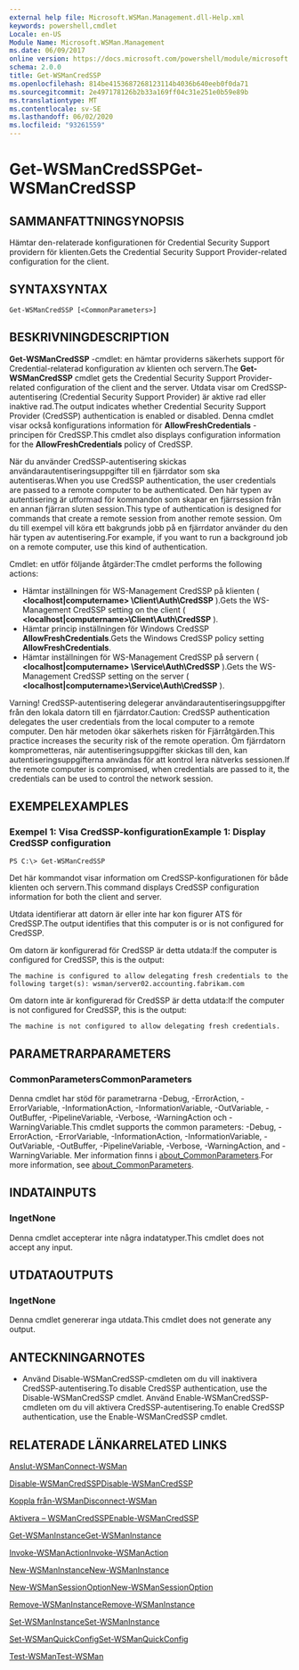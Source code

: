 ```yaml
---
external help file: Microsoft.WSMan.Management.dll-Help.xml
keywords: powershell,cmdlet
Locale: en-US
Module Name: Microsoft.WSMan.Management
ms.date: 06/09/2017
online version: https://docs.microsoft.com/powershell/module/microsoft.wsman.management/get-wsmancredssp?view=powershell-6&WT.mc_id=ps-gethelp
schema: 2.0.0
title: Get-WSManCredSSP
ms.openlocfilehash: 814be4153687268123114b4036b640eeb0f0da71
ms.sourcegitcommit: 2e497178126b2b33a169ff04c31e251e0b59e89b
ms.translationtype: MT
ms.contentlocale: sv-SE
ms.lasthandoff: 06/02/2020
ms.locfileid: "93261559"
---
```

# <span data-ttu-id="43415-103">Get-WSManCredSSP</span><span class="sxs-lookup"><span data-stu-id="43415-103">Get-WSManCredSSP</span></span>

## <span data-ttu-id="43415-104">SAMMANFATTNING</span><span class="sxs-lookup"><span data-stu-id="43415-104">SYNOPSIS</span></span>
<span data-ttu-id="43415-105">Hämtar den-relaterade konfigurationen för Credential Security Support providern för klienten.</span><span class="sxs-lookup"><span data-stu-id="43415-105">Gets the Credential Security Support Provider-related configuration for the client.</span></span>

## <span data-ttu-id="43415-106">SYNTAX</span><span class="sxs-lookup"><span data-stu-id="43415-106">SYNTAX</span></span>

```
Get-WSManCredSSP [<CommonParameters>]
```

## <span data-ttu-id="43415-107">BESKRIVNING</span><span class="sxs-lookup"><span data-stu-id="43415-107">DESCRIPTION</span></span>
<span data-ttu-id="43415-108">**Get-WSManCredSSP** -cmdlet: en hämtar providerns säkerhets support för Credential-relaterad konfiguration av klienten och servern.</span><span class="sxs-lookup"><span data-stu-id="43415-108">The **Get-WSManCredSSP** cmdlet gets the Credential Security Support Provider-related configuration of the client and the server.</span></span>
<span data-ttu-id="43415-109">Utdata visar om CredSSP-autentisering (Credential Security Support Provider) är aktive rad eller inaktive rad.</span><span class="sxs-lookup"><span data-stu-id="43415-109">The output indicates whether Credential Security Support Provider (CredSSP) authentication is enabled or disabled.</span></span>
<span data-ttu-id="43415-110">Denna cmdlet visar också konfigurations information för **AllowFreshCredentials** -principen för CredSSP.</span><span class="sxs-lookup"><span data-stu-id="43415-110">This cmdlet also displays configuration information for the **AllowFreshCredentials** policy of CredSSP.</span></span>

<span data-ttu-id="43415-111">När du använder CredSSP-autentisering skickas användarautentiseringsuppgifter till en fjärrdator som ska autentiseras.</span><span class="sxs-lookup"><span data-stu-id="43415-111">When you use CredSSP authentication, the user credentials are passed to a remote computer to be authenticated.</span></span>
<span data-ttu-id="43415-112">Den här typen av autentisering är utformad för kommandon som skapar en fjärrsession från en annan fjärran sluten session.</span><span class="sxs-lookup"><span data-stu-id="43415-112">This type of authentication is designed for commands that create a remote session from another remote session.</span></span>
<span data-ttu-id="43415-113">Om du till exempel vill köra ett bakgrunds jobb på en fjärrdator använder du den här typen av autentisering.</span><span class="sxs-lookup"><span data-stu-id="43415-113">For example, if you want to run a background job on a remote computer, use this kind of authentication.</span></span>

<span data-ttu-id="43415-114">Cmdlet: en utför följande åtgärder:</span><span class="sxs-lookup"><span data-stu-id="43415-114">The cmdlet performs the following actions:</span></span>

- <span data-ttu-id="43415-115">Hämtar inställningen för WS-Management CredSSP på klienten ( **\<localhost|computername\> \Client\Auth\CredSSP** ).</span><span class="sxs-lookup"><span data-stu-id="43415-115">Gets the WS-Management CredSSP setting on the client ( **\<localhost|computername\>\Client\Auth\CredSSP** ).</span></span>
- <span data-ttu-id="43415-116">Hämtar princip inställningen för Windows CredSSP **AllowFreshCredentials**.</span><span class="sxs-lookup"><span data-stu-id="43415-116">Gets the Windows CredSSP policy setting **AllowFreshCredentials**.</span></span>
- <span data-ttu-id="43415-117">Hämtar inställningen för WS-Management CredSSP på servern ( **\<localhost|computername\> \Service\Auth\CredSSP** ).</span><span class="sxs-lookup"><span data-stu-id="43415-117">Gets the WS-Management CredSSP setting on the server ( **\<localhost|computername\>\Service\Auth\CredSSP** ).</span></span>

<span data-ttu-id="43415-118">Varning! CredSSP-autentisering delegerar användarautentiseringsuppgifter från den lokala datorn till en fjärrdator.</span><span class="sxs-lookup"><span data-stu-id="43415-118">Caution: CredSSP authentication delegates the user credentials from the local computer to a remote computer.</span></span>
<span data-ttu-id="43415-119">Den här metoden ökar säkerhets risken för Fjärråtgärden.</span><span class="sxs-lookup"><span data-stu-id="43415-119">This practice increases the security risk of the remote operation.</span></span>
<span data-ttu-id="43415-120">Om fjärrdatorn komprometteras, när autentiseringsuppgifter skickas till den, kan autentiseringsuppgifterna användas för att kontrol lera nätverks sessionen.</span><span class="sxs-lookup"><span data-stu-id="43415-120">If the remote computer is compromised, when credentials are passed to it, the credentials can be used to control the network session.</span></span>

## <span data-ttu-id="43415-121">EXEMPEL</span><span class="sxs-lookup"><span data-stu-id="43415-121">EXAMPLES</span></span>

### <span data-ttu-id="43415-122">Exempel 1: Visa CredSSP-konfiguration</span><span class="sxs-lookup"><span data-stu-id="43415-122">Example 1: Display CredSSP configuration</span></span>

```
PS C:\> Get-WSManCredSSP
```

<span data-ttu-id="43415-123">Det här kommandot visar information om CredSSP-konfigurationen för både klienten och servern.</span><span class="sxs-lookup"><span data-stu-id="43415-123">This command displays CredSSP configuration information for both the client and server.</span></span>

<span data-ttu-id="43415-124">Utdata identifierar att datorn är eller inte har kon figurer ATS för CredSSP.</span><span class="sxs-lookup"><span data-stu-id="43415-124">The output identifies that this computer is or is not configured for CredSSP.</span></span>

<span data-ttu-id="43415-125">Om datorn är konfigurerad för CredSSP är detta utdata:</span><span class="sxs-lookup"><span data-stu-id="43415-125">If the computer is configured for CredSSP, this is the output:</span></span>

`The machine is configured to allow delegating fresh credentials to the following target(s): wsman/server02.accounting.fabrikam.com`

<span data-ttu-id="43415-126">Om datorn inte är konfigurerad för CredSSP är detta utdata:</span><span class="sxs-lookup"><span data-stu-id="43415-126">If the computer is not configured for CredSSP, this is the output:</span></span>

`The machine is not configured to allow delegating fresh credentials.`

## <span data-ttu-id="43415-127">PARAMETRAR</span><span class="sxs-lookup"><span data-stu-id="43415-127">PARAMETERS</span></span>

### <span data-ttu-id="43415-128">CommonParameters</span><span class="sxs-lookup"><span data-stu-id="43415-128">CommonParameters</span></span>
<span data-ttu-id="43415-129">Denna cmdlet har stöd för parametrarna -Debug, -ErrorAction, -ErrorVariable, -InformationAction, -InformationVariable, -OutVariable, -OutBuffer, -PipelineVariable, -Verbose, -WarningAction och -WarningVariable.</span><span class="sxs-lookup"><span data-stu-id="43415-129">This cmdlet supports the common parameters: -Debug, -ErrorAction, -ErrorVariable, -InformationAction, -InformationVariable, -OutVariable, -OutBuffer, -PipelineVariable, -Verbose, -WarningAction, and -WarningVariable.</span></span> <span data-ttu-id="43415-130">Mer information finns i [about_CommonParameters](https://go.microsoft.com/fwlink/?LinkID=113216).</span><span class="sxs-lookup"><span data-stu-id="43415-130">For more information, see [about_CommonParameters](https://go.microsoft.com/fwlink/?LinkID=113216).</span></span>

## <span data-ttu-id="43415-131">INDATA</span><span class="sxs-lookup"><span data-stu-id="43415-131">INPUTS</span></span>

### <span data-ttu-id="43415-132">Inget</span><span class="sxs-lookup"><span data-stu-id="43415-132">None</span></span>
<span data-ttu-id="43415-133">Denna cmdlet accepterar inte några indatatyper.</span><span class="sxs-lookup"><span data-stu-id="43415-133">This cmdlet does not accept any input.</span></span>

## <span data-ttu-id="43415-134">UTDATA</span><span class="sxs-lookup"><span data-stu-id="43415-134">OUTPUTS</span></span>

### <span data-ttu-id="43415-135">Inget</span><span class="sxs-lookup"><span data-stu-id="43415-135">None</span></span>
<span data-ttu-id="43415-136">Denna cmdlet genererar inga utdata.</span><span class="sxs-lookup"><span data-stu-id="43415-136">This cmdlet does not generate any output.</span></span>

## <span data-ttu-id="43415-137">ANTECKNINGAR</span><span class="sxs-lookup"><span data-stu-id="43415-137">NOTES</span></span>

* <span data-ttu-id="43415-138">Använd Disable-WSManCredSSP-cmdleten om du vill inaktivera CredSSP-autentisering.</span><span class="sxs-lookup"><span data-stu-id="43415-138">To disable CredSSP authentication, use the Disable-WSManCredSSP cmdlet.</span></span> <span data-ttu-id="43415-139">Använd Enable-WSManCredSSP-cmdleten om du vill aktivera CredSSP-autentisering.</span><span class="sxs-lookup"><span data-stu-id="43415-139">To enable CredSSP authentication, use the Enable-WSManCredSSP cmdlet.</span></span>

## <span data-ttu-id="43415-140">RELATERADE LÄNKAR</span><span class="sxs-lookup"><span data-stu-id="43415-140">RELATED LINKS</span></span>

[<span data-ttu-id="43415-141">Anslut-WSMan</span><span class="sxs-lookup"><span data-stu-id="43415-141">Connect-WSMan</span></span>](Connect-WSMan.md)

[<span data-ttu-id="43415-142">Disable-WSManCredSSP</span><span class="sxs-lookup"><span data-stu-id="43415-142">Disable-WSManCredSSP</span></span>](Disable-WSManCredSSP.md)

[<span data-ttu-id="43415-143">Koppla från-WSMan</span><span class="sxs-lookup"><span data-stu-id="43415-143">Disconnect-WSMan</span></span>](Disconnect-WSMan.md)

[<span data-ttu-id="43415-144">Aktivera – WSManCredSSP</span><span class="sxs-lookup"><span data-stu-id="43415-144">Enable-WSManCredSSP</span></span>](Enable-WSManCredSSP.md)

[<span data-ttu-id="43415-145">Get-WSManInstance</span><span class="sxs-lookup"><span data-stu-id="43415-145">Get-WSManInstance</span></span>](Get-WSManInstance.md)

[<span data-ttu-id="43415-146">Invoke-WSManAction</span><span class="sxs-lookup"><span data-stu-id="43415-146">Invoke-WSManAction</span></span>](Invoke-WSManAction.md)

[<span data-ttu-id="43415-147">New-WSManInstance</span><span class="sxs-lookup"><span data-stu-id="43415-147">New-WSManInstance</span></span>](New-WSManInstance.md)

[<span data-ttu-id="43415-148">New-WSManSessionOption</span><span class="sxs-lookup"><span data-stu-id="43415-148">New-WSManSessionOption</span></span>](New-WSManSessionOption.md)

[<span data-ttu-id="43415-149">Remove-WSManInstance</span><span class="sxs-lookup"><span data-stu-id="43415-149">Remove-WSManInstance</span></span>](Remove-WSManInstance.md)

[<span data-ttu-id="43415-150">Set-WSManInstance</span><span class="sxs-lookup"><span data-stu-id="43415-150">Set-WSManInstance</span></span>](Set-WSManInstance.md)

[<span data-ttu-id="43415-151">Set-WSManQuickConfig</span><span class="sxs-lookup"><span data-stu-id="43415-151">Set-WSManQuickConfig</span></span>](Set-WSManQuickConfig.md)

[<span data-ttu-id="43415-152">Test-WSMan</span><span class="sxs-lookup"><span data-stu-id="43415-152">Test-WSMan</span></span>](Test-WSMan.md)

